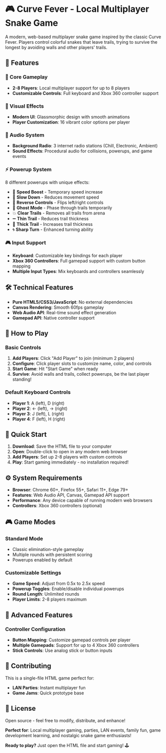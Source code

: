 # 🎮 Curve Fever - Local Multiplayer Snake Game

A modern, web-based multiplayer snake game inspired by the classic Curve Fever. Players control colorful snakes that leave trails, trying to survive the longest by avoiding walls and other players' trails.

## 🚀 Features

### 🎯 Core Gameplay
- **2-8 Players**: Local multiplayer support for up to 8 players
- **Customizable Controls**: Full keyboard and Xbox 360 controller support

### 🎨 Visual Effects
- **Modern UI**: Glassmorphic design with smooth animations
- **Player Customization**: 16 vibrant color options per player

### 🎵 Audio System
- **Background Radio**: 3 internet radio stations (Chill, Electronic, Ambient)
- **Sound Effects**: Procedural audio for collisions, powerups, and game events

### ⚡ Powerup System
8 different powerups with unique effects:
- 🚀 **Speed Boost** - Temporary speed increase
- 🐌 **Slow Down** - Reduces movement speed
- 🔄 **Reverse Controls** - Flips left/right controls
- 👻 **Ghost Mode** - Phase through trails temporarily
- 💥 **Clear Trails** - Removes all trails from arena
- ➖ **Thin Trail** - Reduces trail thickness
- 📏 **Thick Trail** - Increases trail thickness
- 🌀 **Sharp Turn** - Enhanced turning ability

### 🎮 Input Support
- **Keyboard**: Customizable key bindings for each player
- **Xbox 360 Controllers**: Full gamepad support with custom button mapping
- **Multiple Input Types**: Mix keyboards and controllers seamlessly

## 🛠️ Technical Features

- **Pure HTML5/CSS3/JavaScript**: No external dependencies
- **Canvas Rendering**: Smooth 60fps gameplay
- **Web Audio API**: Real-time sound effect generation
- **Gamepad API**: Native controller support

## 🎯 How to Play

### Basic Controls
1. **Add Players**: Click "Add Player" to join (minimum 2 players)
2. **Configure**: Click player slots to customize name, color, and controls
3. **Start Game**: Hit "Start Game" when ready
4. **Survive**: Avoid walls and trails, collect powerups, be the last player standing!

### Default Keyboard Controls
- **Player 1**: A (left), D (right)
- **Player 2**: ← (left), → (right)
- **Player 3**: J (left), L (right)
- **Player 4**: F (left), H (right)


## 🚀 Quick Start

1. **Download**: Save the HTML file to your computer
2. **Open**: Double-click to open in any modern web browser
3. **Add Players**: Set up 2-8 players with custom controls
4. **Play**: Start gaming immediately - no installation required!

## ⚙️ System Requirements

- **Browser**: Chrome 60+, Firefox 55+, Safari 11+, Edge 79+
- **Features**: Web Audio API, Canvas, Gamepad API support
- **Performance**: Any device capable of running modern web browsers
- **Controllers**: Xbox 360 controllers (optional)

## 🎮 Game Modes

### Standard Mode
- Classic elimination-style gameplay
- Multiple rounds with persistent scoring
- Powerups enabled by default

### Customizable Settings
- **Game Speed**: Adjust from 0.5x to 2.5x speed
- **Powerup Toggles**: Enable/disable individual powerups
- **Round Length**: Unlimited rounds
- **Player Limits**: 2-8 players maximum

## 🔧 Advanced Features

### Controller Configuration
- **Button Mapping**: Customize gamepad controls per player
- **Multiple Gamepads**: Support for up to 4 Xbox 360 controllers
- **Stick Controls**: Use analog stick or button inputs


## 🤝 Contributing

This is a single-file HTML game perfect for:
- **LAN Parties**: Instant multiplayer fun
- **Game Jams**: Quick prototype base

## 📄 License

Open source - feel free to modify, distribute, and enhance!

**Perfect for**: Local multiplayer gaming, parties, LAN events, family fun, game development learning, and nostalgic snake game enthusiasts!

**Ready to play?** Just open the HTML file and start gaming! 🕹️
